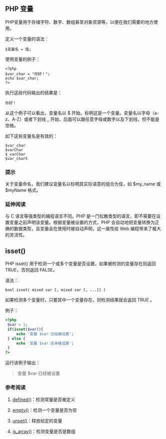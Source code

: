 ## PHP 变量

PHP变量用于存储字符、数字、数组甚至对象资源等，以便在我们需要的地方使用。

定义一个变量的语法：

    
    
    $变量名 = 值;
    

使用变量的例子：

    
    
    <?php
    $var_char = "你好！";
    echo $var_char;
    ?>
    

执行这段代码输出的结果是：

    
    
    你好！
    

从这个例子可以看出，变量名以 $ 开始，标明这是一个变量。变量名以字母（a-z、A-Z）或者下划线 _
开始，后面可以跟任意字母或数字以及下划线，但不能是空格。

如下这些变量名是有效的：

    
    
    $var_char
    $varChar
    $_varChar
    $var_char5
    

### 提示

关于变量命名，我们建议变量名以标明其实际语意的组合为佳，如 $my_name 或 $myName 格式。

### 延伸阅读

与 C 语言等强类型的编程语言不同，PHP 是一门松散类型的语言，即不需要在设置变量之前声明该变量。根据变量被设置的方式，PHP
会自动地把变量转换为正确的数据类型，且变量会在使用时被自动声明，这一属性给 Web 编程带来了极大的灵活性。


## isset()
PHP isset() 用于检测一个或多个变量是否设置，如果被检测的变量存在则返回 TRUE，否则返回 FALSE。



语法：

    bool isset( mixed var [, mixed var [, ...]] )


如果检测多个变量时，只要其中一个变量存在，则检测结果就会返回 TRUE 。



例子：
```php
<?php
 $var = 1;
 if(isset($var)){
     echo '变量 $var 已经被设置';
 } else {
     echo '变量 $var 还未被设置';
 }
?>

```



运行该例子输出：

 > 变量 $var 已经被设置

### 参考阅读



 1. [defined()]()：检测常量是否被定义

 2. [empty()]()：检测一个变量是否为空

 3. [unset()]()：释放给定的变量

 4. [is_array()]()：检测变量是否是数组
